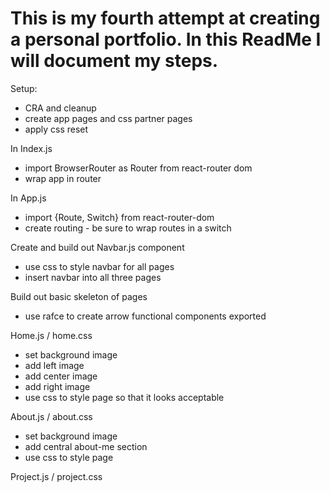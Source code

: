 # This is my fourth attempt at creating a personal portfolio. In this ReadMe I will document my steps.

Setup:

- CRA and cleanup
- create app pages and css partner pages
- apply css reset

In Index.js

- import BrowserRouter as Router from react-router dom
- wrap app in router

In App.js

- import {Route, Switch} from react-router-dom
- create routing - be sure to wrap routes in a switch

Create and build out Navbar.js component

- use css to style navbar for all pages
- insert navbar into all three pages

Build out basic skeleton of pages

- use rafce to create arrow functional components exported

Home.js / home.css

- set background image
- add left image
- add center image
- add right image
- use css to style page so that it looks acceptable

About.js / about.css

- set background image
- add central about-me section
- use css to style page

Project.js / project.css
